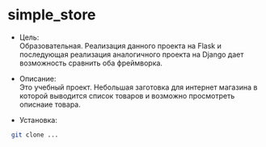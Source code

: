 # simple_store

- Цель: <br>
Образовательная. Реализация данного проекта на Flask и последующая реализация аналогичного проекта на Django дает возможность сравнить оба фреймворка.

- Описание: <br> 
Это учебный проект. Небольшая заготовка для интернет магазина в которой выводится список товаров и возможно просмотреть описнаие товара.

- Установка: <br>

```sh
 git clone ...
```

